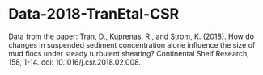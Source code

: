 # Data-2018-TranEtal-CSR
Data from the paper: Tran, D., Kuprenas, R., and Strom, K. (2018). How do changes in suspended sediment concentration alone influence the size of mud flocs under steady turbulent shearing? Continental Shelf Research, 158, 1-14. doi: 10.1016/j.csr.2018.02.008.
